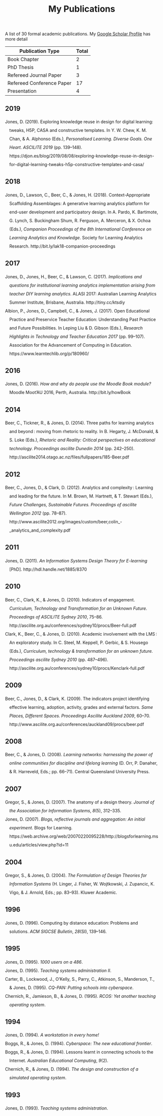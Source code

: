 ﻿---
backlinks:
- title: Share
  url: /share/share.html
title: My Publications
---
A list of 30 formal academic publications. My [Google Scholar Profile](http://scholar.google.com/citations?user=k8DkjXIqUl4J) has more detail

| Publication Type | Total |
| ---------------- | ----- |
| Book Chapter | 2 |
| PhD Thesis | 1 |
| Refereed Journal Paper | 3 |
| Refereed Conference Paper | 17 |
| Presentation | 4 |

## 2019
<?xml version="1.0"?>
<div class="csl-bib-body" style="line-height: 2; padding-left: 1em; text-indent:-1em;">
  <div class="csl-entry">Jones, D. (2019). Exploring knowledge reuse in design for digital learning: tweaks, H5P, CASA and constructive templates. In Y. W. Chew, K. M. Chan, &amp; A. Alphonso (Eds.), <i>Personalised Learning. Diverse Goals. One Heart. ASCILITE 2019</i> (pp. 139&#x2013;148). https://djon.es/blog/2019/08/08/exploring-knowledge-reuse-in-design-for-digital-learning-tweaks-h5p-constructive-templates-and-casa/</div>
</div>


## 2018
<?xml version="1.0"?>
<div class="csl-bib-body" style="line-height: 2; padding-left: 1em; text-indent:-1em;">
  <div class="csl-entry">Jones, D., Lawson, C., Beer, C., &amp; Jones, H. (2018). Context-Appropriate Scaffolding Assemblages: A generative learning analytics platform for end-user development and participatory design. In A. Pardo, K. Bartimote, G. Lynch, S. Buckingham Shum, R. Ferguson, A. Merceron, &amp; X. Ochoa (Eds.), <i>Companion Proceedings of the 8th International Conference on Learning Analytics and Knowledge</i>. Society for Learning Analytics Research. http://bit.ly/lak18-companion-proceedings</div>
</div>


## 2017
<?xml version="1.0"?>
<div class="csl-bib-body" style="line-height: 2; padding-left: 1em; text-indent:-1em;">
  <div class="csl-entry">Jones, D., Jones, H., Beer, C., &amp; Lawson, C. (2017). <i>Implications and questions for institutional learning analytics implementation arising from teacher DIY learning analytics</i>. ALASI 2017: Australian Learning Analytics Summer Institute, Brisbane, Australia. http://tiny.cc/ktsdiy</div>
</div>
<?xml version="1.0"?>
<div class="csl-bib-body" style="line-height: 2; padding-left: 1em; text-indent:-1em;">
  <div class="csl-entry">Albion, P., Jones, D., Campbell, C., &amp; Jones, J. (2017). Open Educational Practice and Preservice Teacher Education: Understanding Past Practice and Future Possibilities. In Leping Liu &amp; D. Gibson (Eds.), <i>Research Highlights in Technology and Teacher Education 2017</i> (pp. 99&#x2013;107). Association for the Advancement of Computing in Education. https://www.learntechlib.org/p/180960/</div>
</div>


## 2016
<?xml version="1.0"?>
<div class="csl-bib-body" style="line-height: 2; padding-left: 1em; text-indent:-1em;">
  <div class="csl-entry">Jones, D. (2016). <i>How and why do people use the Moodle Book module?</i> Moodle Moot&#x2019;AU 2016, Perth, Australia. http://bit.ly/howBook</div>
</div>


## 2014
<?xml version="1.0"?>
<div class="csl-bib-body" style="line-height: 2; padding-left: 1em; text-indent:-1em;">
  <div class="csl-entry">Beer, C., Tickner, R., &amp; Jones, D. (2014). Three paths for learning analytics and beyond&#x202F;: moving from rhetoric to reality. In B. Hegarty, J. McDonald, &amp; S. Loke (Eds.), <i>Rhetoric and Reality: Critical perspectives on educational technology. Proceedings ascilite Dunedin 2014</i> (pp. 242&#x2013;250). http://ascilite2014.otago.ac.nz/files/fullpapers/185-Beer.pdf</div>
</div>


## 2012
<?xml version="1.0"?>
<div class="csl-bib-body" style="line-height: 2; padding-left: 1em; text-indent:-1em;">
  <div class="csl-entry">Beer, C., Jones, D., &amp; Clark, D. (2012). Analytics and complexity&#x202F;: Learning and leading for the future. In M. Brown, M. Hartnett, &amp; T. Stewart (Eds.), <i>Future Challenges, Sustainable Futures. Proceedings of ascilite Wellington 2012</i> (pp. 78&#x2013;87). http://www.ascilite2012.org/images/custom/beer,colin_-_analytics_and_complexity.pdf</div>
</div>


## 2011
<?xml version="1.0"?>
<div class="csl-bib-body" style="line-height: 2; padding-left: 1em; text-indent:-1em;">
  <div class="csl-entry">Jones, D. (2011). <i>An Information Systems Design Theory for E-learning</i> [PhD]. http://hdl.handle.net/1885/8370</div>
</div>


## 2010
<?xml version="1.0"?>
<div class="csl-bib-body" style="line-height: 2; padding-left: 1em; text-indent:-1em;">
  <div class="csl-entry">Beer, C., Clark, K., &amp; Jones, D. (2010). Indicators of engagement. <i>Curriculum, Technology and Transformation for an Unknown Future. Proceedings of ASCILITE Sydney 2010</i>, 75&#x2013;86. http://ascilite.org.au/conferences/sydney10/procs/Beer-full.pdf</div>
</div>
<?xml version="1.0"?>
<div class="csl-bib-body" style="line-height: 2; padding-left: 1em; text-indent:-1em;">
  <div class="csl-entry">Clark, K., Beer, C., &amp; Jones, D. (2010). Academic involvement with the LMS&#x202F;: An exploratory study. In C. Steel, M. Keppell, P. Gerbic, &amp; S. Housego (Eds.), <i>Curriculum, technology &amp; transformation for an unknown future. Proceedings ascilite Sydney 2010</i> (pp. 487&#x2013;496). http://ascilite.org.au/conferences/sydney10/procs/Kenclark-full.pdf</div>
</div>


## 2009
<?xml version="1.0"?>
<div class="csl-bib-body" style="line-height: 2; padding-left: 1em; text-indent:-1em;">
  <div class="csl-entry">Beer, C., Jones, D., &amp; Clark, K. (2009). The indicators project identifying effective learning, adoption, activity, grades and external factors. <i>Same Places, Different Spaces. Proceedings Ascilite Auckland 2009</i>, 60&#x2013;70. http://www.ascilite.org.au/conferences/auckland09/procs/beer.pdf</div>
</div>


## 2008
<?xml version="1.0"?>
<div class="csl-bib-body" style="line-height: 2; padding-left: 1em; text-indent:-1em;">
  <div class="csl-entry">Beer, C., &amp; Jones, D. (2008). <i>Learning networks: harnessing the power of online communities for discipline and lifelong learning</i> (D. Orr, P. Danaher, &amp; R. Harreveld, Eds.; pp. 66&#x2013;71). Central Queensland University Press.</div>
</div>


## 2007
<?xml version="1.0"?>
<div class="csl-bib-body" style="line-height: 2; padding-left: 1em; text-indent:-1em;">
  <div class="csl-entry">Gregor, S., &amp; Jones, D. (2007). The anatomy of a design theory. <i>Journal of the Association for Information Systems</i>, <i>8</i>(5), 312&#x2013;335.</div>
</div>
<?xml version="1.0"?>
<div class="csl-bib-body" style="line-height: 2; padding-left: 1em; text-indent:-1em;">
  <div class="csl-entry">Jones, D. (2007). <i>Blogs, reflective journals and aggregation: An initial experiment</i>. Blogs for Learning. https://web.archive.org/web/20070220095228/http://blogsforlearning.msu.edu/articles/view.php?id=11</div>
</div>


## 2004
<?xml version="1.0"?>
<div class="csl-bib-body" style="line-height: 2; padding-left: 1em; text-indent:-1em;">
  <div class="csl-entry">Gregor, S., &amp; Jones, D. (2004). <i>The Formulation of Design Theories for Information Systems</i> (H. Linger, J. Fisher, W. Wojtkowski, J. Zupancic, K. Vigo, &amp; J. Arnold, Eds.; pp. 83&#x2013;93). Kluwer Academic.</div>
</div>


## 1996
<?xml version="1.0"?>
<div class="csl-bib-body" style="line-height: 2; padding-left: 1em; text-indent:-1em;">
  <div class="csl-entry">Jones, D. (1996). Computing by distance education: Problems and solutions. <i>ACM SIGCSE Bulletin</i>, <i>28</i>(SI), 139&#x2013;146.</div>
</div>


## 1995
<?xml version="1.0"?>
<div class="csl-bib-body" style="line-height: 2; padding-left: 1em; text-indent:-1em;">
  <div class="csl-entry">Jones, D. (1995). <i>1000 users on a 486</i>.</div>
</div>
<?xml version="1.0"?>
<div class="csl-bib-body" style="line-height: 2; padding-left: 1em; text-indent:-1em;">
  <div class="csl-entry">Jones, D. (1995). <i>Teaching systems administration II</i>.</div>
</div>
<?xml version="1.0"?>
<div class="csl-bib-body" style="line-height: 2; padding-left: 1em; text-indent:-1em;">
  <div class="csl-entry">Carter, B., Lockwood, J., O&#x2019;Kelly, S., Parry, C., Atkinson, S., Manderson, T., &amp; Jones, D. (1995). <i>CQ-PAN: Putting schools into cyberspace</i>.</div>
</div>
<?xml version="1.0"?>
<div class="csl-bib-body" style="line-height: 2; padding-left: 1em; text-indent:-1em;">
  <div class="csl-entry">Chernich, R., Jamieson, B., &amp; Jones, D. (1995). <i>RCOS: Yet another teaching operating system</i>.</div>
</div>


## 1994
<?xml version="1.0"?>
<div class="csl-bib-body" style="line-height: 2; padding-left: 1em; text-indent:-1em;">
  <div class="csl-entry">Jones, D. (1994). <i>A workstation in every home!</i></div>
</div>
<?xml version="1.0"?>
<div class="csl-bib-body" style="line-height: 2; padding-left: 1em; text-indent:-1em;">
  <div class="csl-entry">Boggs, R., &amp; Jones, D. (1994). <i>Cyberspace: The new educational frontier</i>.</div>
</div>
<?xml version="1.0"?>
<div class="csl-bib-body" style="line-height: 2; padding-left: 1em; text-indent:-1em;">
  <div class="csl-entry">Boggs, R., &amp; Jones, D. (1994). Lessons learnt in connecting schools to the Internet. <i>Australian Educational Computing</i>, <i>9</i>(2).</div>
</div>
<?xml version="1.0"?>
<div class="csl-bib-body" style="line-height: 2; padding-left: 1em; text-indent:-1em;">
  <div class="csl-entry">Chernich, R., &amp; Jones, D. (1994). <i>The design and construction of a simulated operating system</i>.</div>
</div>


## 1993
<?xml version="1.0"?>
<div class="csl-bib-body" style="line-height: 2; padding-left: 1em; text-indent:-1em;">
  <div class="csl-entry">Jones, D. (1993). <i>Teaching systems administration</i>.</div>
</div>